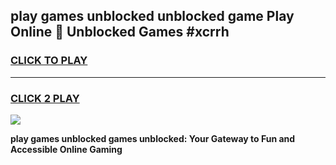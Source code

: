 
## play games unblocked unblocked game Play Online 👋 Unblocked Games #xcrrh
<h3>
<a href="https://premium.freeplayer.one?title=play_games_unblocked&ref=21F">CLICK TO PLAY</a></h3>
<hr>

<h3>
<a href="https://premium.freeplayer.one?title=play_games_unblocked&ref=21F">CLICK 2 PLAY</a>
  
</h3>

<a href="https://premium.freeplayer.one?title=play_games_unblocked&ref=21F/"><img src="https://clearcache.store/games.png"></a>


**play games unblocked games unblocked: Your Gateway to Fun and Accessible Online Gaming**
